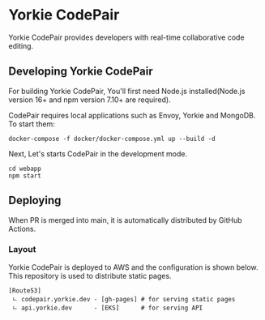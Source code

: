 # Yorkie CodePair

Yorkie CodePair provides developers with real-time collaborative code editing.

## Developing Yorkie CodePair
For building Yorkie CodePair, You'll first need Node.js installed(Node.js version 16+ and npm version 7.10+ are required).

CodePair requires local applications such as Envoy, Yorkie and MongoDB. To start them:

```
docker-compose -f docker/docker-compose.yml up --build -d
```

Next, Let's starts CodePair in the development mode.

```
cd webapp
npm start
```

## Deploying

When PR is merged into main, it is automatically distributed by GitHub Actions.

### Layout

Yorkie CodePair is deployed to AWS and the configuration is shown below. This repository is used to distribute static pages.

```
[Route53]
 ㄴ codepair.yorkie.dev - [gh-pages] # for serving static pages
 ㄴ api.yorkie.dev      - [EKS]      # for serving API
```
